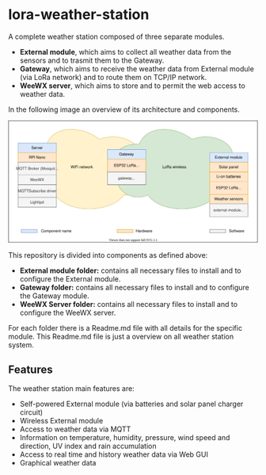 # lora-weather-station

A complete weather station composed of three separate modules.
- **External module**, which aims to collect all weather data from the sensors and to trasmit them to the Gateway.
- **Gateway**, which aims to receive the weather data from External module (via LoRa network) and to route them on TCP/IP network.
- **WeeWX server**, which aims to store and to permit the web access to weather data.

In the following image an overview of its architecture and components.

![weather station architecture](https://github.com/pasgabriele/lora-weather-station/blob/main/weather-station-architecture.svg)

This repository is divided into components as defined above:
- **External module folder:** contains all necessary files to install and to configure the External module.
- **Gateway folder:** contains all necessary files to install and to configure the Gateway module.
- **WeeWX Server folder:** contains all necessary files to install and to configure the WeeWX server.

For each folder there is a Readme.md file with all details for the specific module. This Readme.md file is just a overview on all weather station system.

## Features
The weather station main features are:
- Self-powered External module (via batteries and solar panel charger circuit)
- Wireless External module
- Access to weather data via MQTT
- Information on temperature, humidity, pressure, wind speed and direction, UV index and rain accumulation
- Access to real time and history weather data via Web GUI
- Graphical weather data
